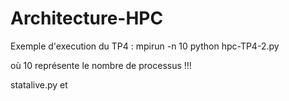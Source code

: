 # Architecture-HPC

Exemple d'execution du TP4 : mpirun -n 10 python hpc-TP4-2.py

où 10 représente le nombre de processus !!!

statalive.py et 

